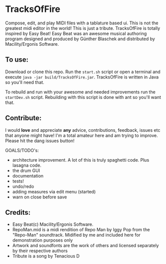# TracksOfFire

Compose, edit, and play MIDI files with a tablature based ui. This is not the greatest midi editor in the world! This is just a tribute. TracksOfFire is totally inspired by Easy Beat! Easy Beat was an awesome musical authoring program designed and produced by Günther Blaschek and distributed by Macility/Ergonis Software.

## To use:
Download or clone this repo. Run the `start.sh` script or open a terminal and execute
`java -jar build/TracksOfFire.jar`.
TracksOfFire is written in Java so you'll need that.

To rebuild and run with your awesome and needed improvements run the `startDev.sh` script. Rebuilding with this script is done with ant so you'll want that.

## Contribute:
I would **love** and appreciate **any** advice, contributions, feedback, issues etc that anyone might have! I'm a total amateur here and am trying to improve. Please hit the dang issues button!

GOALS/TODO's:
- architecture improvement. A lot of this is truly spaghetti code. Plus lasagna code.
- the drum GUI
- documentation
- tests!
- undo/redo
- adding measures via edit menu (started)
- warn on close before save

## Credits:
- Easy Beat(c) Macility/Ergonis Software.
- RepoMan.mid is a midi rendition of Repo Man by Iggy Pop from the "Repo-Man" soundtrack. Midified by me and included here for demonstration purposes only
- Artwork and soundfonts are the work of others and licensed separately by their respective authors
- Tribute is a song by Tenacious D
